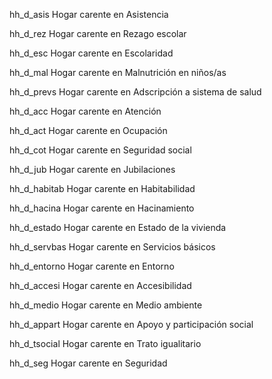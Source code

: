 hh_d_asis		Hogar carente en Asistencia



hh_d_rez		Hogar carente en Rezago escolar



hh_d_esc		Hogar carente en Escolaridad



hh_d_mal		Hogar carente en Malnutrición en niños/as

			

hh_d_prevs		Hogar carente en Adscripción a sistema de salud



hh_d_acc		Hogar carente en Atención



hh_d_act		Hogar carente en Ocupación



hh_d_cot		Hogar carente en Seguridad social



hh_d_jub		Hogar carente en Jubilaciones



hh_d_habitab		Hogar carente en Habitabilidad



hh_d_hacina		Hogar carente en Hacinamiento



hh_d_estado		Hogar carente en Estado de la vivienda



hh_d_servbas		Hogar carente en Servicios básicos



hh_d_entorno		Hogar carente en Entorno



hh_d_accesi		Hogar carente en Accesibilidad



hh_d_medio		Hogar carente en Medio ambiente



hh_d_appart		Hogar carente en Apoyo y participación social



hh_d_tsocial		Hogar carente en Trato igualitario



hh_d_seg		Hogar carente en Seguridad
